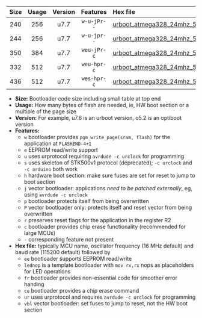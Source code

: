 |Size|Usage|Version|Features|Hex file|
|:-:|:-:|:-:|:-:|:--|
|240|256|u7.7|`w-u-jPr--`|[urboot_atmega328_24mhz_500000bps_lednop_ur_vbl.hex](https://raw.githubusercontent.com/stefanrueger/urboot.hex/main/mcus/atmega328/fcpu_24mhz/500000_bps/urboot_atmega328_24mhz_500000bps_lednop_ur_vbl.hex)|
|244|256|u7.7|`w-u-jpr--`|[urboot_atmega328_24mhz_500000bps_lednop_fr_ur_vbl.hex](https://raw.githubusercontent.com/stefanrueger/urboot.hex/main/mcus/atmega328/fcpu_24mhz/500000_bps/urboot_atmega328_24mhz_500000bps_lednop_fr_ur_vbl.hex)|
|350|384|u7.7|`weu-jPr-c`|[urboot_atmega328_24mhz_500000bps_ee_lednop_fr_ce_ur_vbl.hex](https://raw.githubusercontent.com/stefanrueger/urboot.hex/main/mcus/atmega328/fcpu_24mhz/500000_bps/urboot_atmega328_24mhz_500000bps_ee_lednop_fr_ce_ur_vbl.hex)|
|332|512|u7.7|`weu-hpr-c`|[urboot_atmega328_24mhz_500000bps_ee_lednop_fr_ce_ur.hex](https://raw.githubusercontent.com/stefanrueger/urboot.hex/main/mcus/atmega328/fcpu_24mhz/500000_bps/urboot_atmega328_24mhz_500000bps_ee_lednop_fr_ce_ur.hex)|
|436|512|u7.7|`wes-hpr-c`|[urboot_atmega328_24mhz_500000bps_ee_lednop_fr_ce.hex](https://raw.githubusercontent.com/stefanrueger/urboot.hex/main/mcus/atmega328/fcpu_24mhz/500000_bps/urboot_atmega328_24mhz_500000bps_ee_lednop_fr_ce.hex)|

- **Size:** Bootloader code size including small table at top end
- **Usage:** How many bytes of flash are needed, ie, HW boot section or a multiple of the page size
- **Version:** For example, u7.6 is an urboot version, o5.2 is an optiboot version
- **Features:**
  + `w` bootloader provides `pgm_write_page(sram, flash)` for the application at `FLASHEND-4+1`
  + `e` EEPROM read/write support
  + `u` uses urprotocol requiring `avrdude -c urclock` for programming
  + `s` uses skeleton of STK500v1 protocol (deprecated); `-c urclock` and `-c arduino` both work
  + `h` hardware boot section: make sure fuses are set for reset to jump to boot section
  + `j` vector bootloader: applications *need to be patched externally*, eg, using `avrdude -c urclock`
  + `p` bootloader protects itself from being overwritten
  + `P` vector bootloader only: protects itself and reset vector from being overwritten
  + `r` preserves reset flags for the application in the register R2
  + `c` bootloader provides chip erase functionality (recommended for large MCUs)
  + `-` corresponding feature not present
- **Hex file:** typically MCU name, oscillator frequency (16 MHz default) and baud rate (115200 default) followed by
  + `ee` bootloader supports EEPROM read/write
  + `lednop` is a template bootloader with `mov rx,rx` nops as placeholders for LED operations
  + `fr` bootloader provides non-essential code for smoother error handing
  + `ce` bootloader provides a chip erase command
  + `ur` uses urprotocol and requires `avrdude -c urclock` for programming
  + `vbl` vector bootloader: set fuses to jump to reset, not the HW boot section
